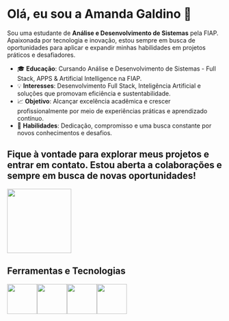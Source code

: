 # Olá, eu sou a Amanda Galdino 👋

Sou uma estudante de **Análise e Desenvolvimento de Sistemas** pela FIAP. Apaixonada por tecnologia e inovação, estou sempre em busca de oportunidades para aplicar e expandir minhas habilidades em projetos práticos e desafiadores. 

- 🎓 **Educação**: Cursando Análise e Desenvolvimento de Sistemas - Full Stack, APPS & Artificial Intelligence na FIAP.
- 💡 **Interesses**: Desenvolvimento Full Stack, Inteligência Artificial e soluções que promovam eficiência e sustentabilidade.
- 📈 **Objetivo**: Alcançar excelência acadêmica e crescer profissionalmente por meio de experiências práticas e aprendizado contínuo.
- 🚀 **Habilidades**: Dedicação, compromisso e uma busca constante por novos conhecimentos e desafios.

Fique à vontade para explorar meus projetos e entrar em contato. Estou aberta a colaborações e sempre em busca de novas oportunidades!
---
<div>
<a href="https://github.com/amandaagaldino">
  <img loading="lazy" height="150em" src="https://github-readme-stats.vercel.app/api/top-langs/?username=amandaagaldino&layout=compact&langs_count=7&theme=dracula"/>
</a>
</div>

## Ferramentas e Tecnologias
<img src="https://cdn.jsdelivr.net/gh/devicons/devicon@latest/icons/java/java-original-wordmark.svg" width="70" height="70"/><img src="https://cdn.jsdelivr.net/gh/devicons/devicon@latest/icons/python/python-original-wordmark.svg" width="70" height="70"/><img src="https://cdn.jsdelivr.net/gh/devicons/devicon@latest/icons/html5/html5-original-wordmark.svg" width="70" height="70"/><img src="https://cdn.jsdelivr.net/gh/devicons/devicon@latest/icons/css3/css3-original-wordmark.svg" width="70" height="70"/>
                                        
